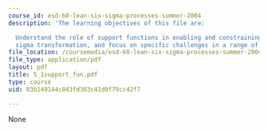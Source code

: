 ```yaml
---
course_id: esd-60-lean-six-sigma-processes-summer-2004
description: 'The learning objectives of this file are:

  Understand the role of support functions in enabling and constraining lean / six
  sigma transformation, and focus on specific challenges in a range of support functions.'
file_location: /coursemedia/esd-60-lean-six-sigma-processes-summer-2004/03b149144c843fd303c41d0f79cc42f7_5_1support_fun.pdf
file_type: application/pdf
layout: pdf
title: 5_1support_fun.pdf
type: course
uid: 03b149144c843fd303c41d0f79cc42f7

---
```

None